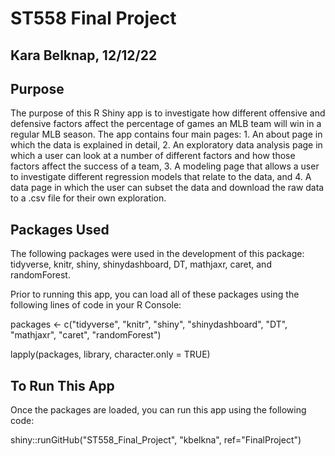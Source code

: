 # ST558 Final Project
## Kara Belknap, 12/12/22

## Purpose

The purpose of this R Shiny app is to investigate how different offensive and defensive factors affect the percentage of games an MLB team will win in a regular MLB season. The app contains four main pages: 1. An about page in which the data is explained in detail, 2. An exploratory data analysis page in which a user can look at a number of different factors and how those factors affect the success of a team, 3. A modeling page that allows a user to investigate different regression models that relate to the data, and 4. A data page in which the user can subset the data and download the raw data to a .csv file for their own exploration.

## Packages Used

The following packages were used in the development of this package:
tidyverse, knitr, shiny, shinydashboard, DT, mathjaxr, caret, and randomForest.

Prior to running this app, you can load all of these packages using the following lines of code in your R Console:

packages <- c("tidyverse", "knitr", "shiny", "shinydashboard", "DT", "mathjaxr", "caret", "randomForest")

lapply(packages, library, character.only = TRUE)

## To Run This App

Once the packages are loaded, you can run this app using the following code:

shiny::runGitHub("ST558_Final_Project", "kbelkna", ref="FinalProject")






